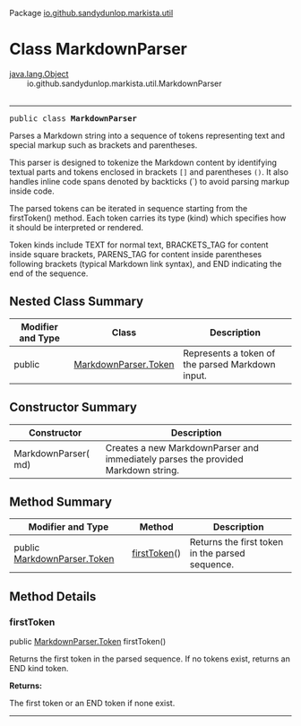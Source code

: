 Package [io.github.sandydunlop.markista.util](index.md)

# Class MarkdownParser
[java.lang.Object](https://docs.oracle.com/en/java/javase/24/docs/api/java.base/java/lang/Object.html)<br/>
        io.github.sandydunlop.markista.util.MarkdownParser<br/>
<br/>

----

<span style="font-family: monospace;">public class __MarkdownParser__</span>

Parses a Markdown string into a sequence of tokens representing text and special markup such as brackets and parentheses.

This parser is designed to tokenize the Markdown content by identifying textual parts and tokens enclosed in brackets `[]` and parentheses `()`.
It also handles inline code spans denoted by backticks (`) to avoid parsing markup inside code.

The parsed tokens can be iterated in sequence starting from the firstToken() method.
Each token carries its type (kind) which specifies how it should be interpreted or rendered.

Token kinds include TEXT for normal text, BRACKETS_TAG for content inside square brackets,
PARENS_TAG for content inside parentheses following brackets (typical Markdown link syntax),
and END indicating the end of the sequence.


## Nested Class Summary

| Modifier and Type | Class                                           | Description                                      |
|-------------------|-------------------------------------------------|--------------------------------------------------|
| public            | [MarkdownParser.Token](MarkdownParser.Token.md) | Represents a token of the parsed Markdown input. |

## Constructor Summary

| Constructor         | Description                                                                       |
|---------------------|-----------------------------------------------------------------------------------|
| MarkdownParser( md) | Creates a new MarkdownParser and immediately parses the provided Markdown string. |

## Method Summary

| Modifier and Type                                      | Method                      | Description                                     |
|--------------------------------------------------------|-----------------------------|-------------------------------------------------|
| public [MarkdownParser.Token](MarkdownParser.Token.md) | [firstToken](#firsttoken)() | Returns the first token in the parsed sequence. |

## Method Details

### firstToken

public [MarkdownParser.Token](MarkdownParser.Token.md) firstToken()

Returns the first token in the parsed sequence.
If no tokens exist, returns an END kind token.

**Returns:**

The first token or an END token if none exist.


---

